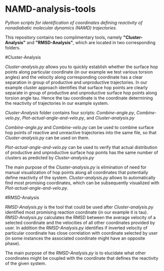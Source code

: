 # NAMD-analysis-tools
_Python scripts for identification of coordinates defining reactivity of nonadiabatic molecular dynamics (NAMD) trajectories._

This repository contains two complimentary tools, namely **"Cluster-Analysis"** and **"RMSD-Analysis"**, which are located in two corresponding folders.

#Cluster-Analysis

_Cluster-analysis.py_ allows you to quickly establish whether the surface hop points along particular coordinate (in our example we test various torsion angles) and the velocity along corresponding coordinate has a clear separation in group of productive and unproductive trajectories. In our example cluster approach identifies that surface hop points are clearly separate in group of productive and unproductive surface hop points along torsion angle tau. Hence the tau coordinate is the coordinate determining the reactivity of trajectories in our example system.

_Cluster-Analysis_ folder contains four scripts: _Combine-angle.py_, _Combine-velo.py_, _Plot-actual-angle-and-velo.py_, and _Cluster-analysis.py_

_Combine-angle.py_ and _Combine-velo.py_ can be used to combine surface hop points of reactive and unreactive trajectories into the same file, so that _Cluster-analysis.py_ can be used on them.

_Plot-actual-angle-and-velo.py_ can be used to verify that actual distribution of productive and unproductive surface hop points has the same number of clusters as predicted by _Cluster-analysis.py_

The main purpose of the _Cluster-analysis.py_ is elimination of need for manual visualization of hop points along all coordinates that potentially define reactivity of the system. _Cluster-analysis.py_ allows to automatically find most promising coordinates, which can be subsequently visualized with _Plot-actual-angle-and-velo.py_.

#RMSD-Analysis

_RMSD-Analysis.py_ is the tool that could be used after _Cluster-analysis.py_ identified most promising reaction coordinate (in our example it is tau). _RMSD-Analysis.py_ calculates the RMSD between the average velocity of a selected coordinate and the velocities of all other coordinates provided by user. In addition the _RMSD-Analysis.py_ identifies if inverted velocity of particular coordinate has close correlation with coordinate selected by user (in some instances the associated coordinate might have an opposite phase).

The main purpose of the _RMSD-Analysis.py_ is to elucidate what other coordinates might be coupled with the coordinate that defines the reactivity of the given system.